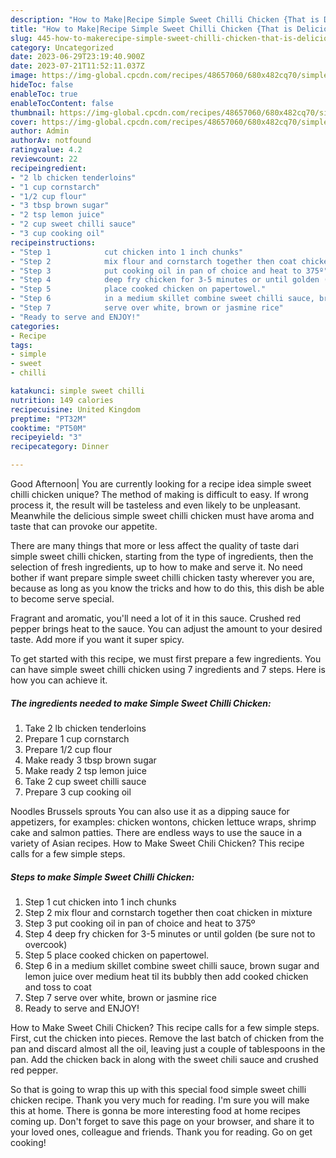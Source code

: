 ```yaml
---
description: "How to Make|Recipe Simple Sweet Chilli Chicken {That is Delicious"
title: "How to Make|Recipe Simple Sweet Chilli Chicken {That is Delicious"
slug: 445-how-to-makerecipe-simple-sweet-chilli-chicken-that-is-delicious
category: Uncategorized
date: 2023-06-29T23:19:40.900Z
date: 2023-07-21T11:52:11.037Z
image: https://img-global.cpcdn.com/recipes/48657060/680x482cq70/simple-sweet-chilli-chicken-recipe-main-photo.jpg
hideToc: false
enableToc: true
enableTocContent: false
thumbnail: https://img-global.cpcdn.com/recipes/48657060/680x482cq70/simple-sweet-chilli-chicken-recipe-main-photo.jpg
cover: https://img-global.cpcdn.com/recipes/48657060/680x482cq70/simple-sweet-chilli-chicken-recipe-main-photo.jpg
author: Admin
authorAv: notfound
ratingvalue: 4.2
reviewcount: 22
recipeingredient:
- "2 lb chicken tenderloins"
- "1 cup cornstarch"
- "1/2 cup flour"
- "3 tbsp brown sugar"
- "2 tsp lemon juice"
- "2 cup sweet chilli sauce"
- "3 cup cooking oil"
recipeinstructions:
- "Step 1            cut chicken into 1 inch chunks"
- "Step 2            mix flour and cornstarch together then coat chicken in mixture"
- "Step 3            put cooking oil in pan of choice and heat to 375º"
- "Step 4            deep fry chicken for 3-5 minutes or until golden (be sure not to overcook)"
- "Step 5            place cooked chicken on papertowel."
- "Step 6            in a medium skillet combine sweet chilli sauce, brown sugar and lemon juice over medium heat til its bubbly then add cooked chicken and toss to coat"
- "Step 7            serve over white, brown or jasmine rice"
- "Ready to serve and ENJOY!"
categories:
- Recipe
tags:
- simple
- sweet
- chilli

katakunci: simple sweet chilli 
nutrition: 149 calories
recipecuisine: United Kingdom
preptime: "PT32M"
cooktime: "PT50M"
recipeyield: "3"
recipecategory: Dinner

---
```



Good Afternoon| You are currently looking for a recipe idea simple sweet chilli chicken unique? The method of making is difficult to easy. If wrong process it, the result will be tasteless and even likely to be unpleasant. Meanwhile the delicious simple sweet chilli chicken must have aroma and taste that can provoke our appetite.






There are many things that more or less affect the quality of taste dari simple sweet chilli chicken, starting from the type of ingredients, then the selection of fresh ingredients, up to how to make and serve it. No need bother if want prepare simple sweet chilli chicken tasty wherever you are, because as long as you know the tricks and how to do this, this dish be able to become serve special.


Fragrant and aromatic, you&#39;ll need a lot of it in this sauce. Crushed red pepper brings heat to the sauce. You can adjust the amount to your desired taste. Add more if you want it super spicy.


To get started with this recipe, we must first prepare a few ingredients. You can have simple sweet chilli chicken using 7 ingredients and 7 steps. Here is how you can achieve it.

<!--inarticleads1-->

##### The ingredients needed to make Simple Sweet Chilli Chicken:

1. Take 2 lb chicken tenderloins
1. Prepare 1 cup cornstarch
1. Prepare 1/2 cup flour
1. Make ready 3 tbsp brown sugar
1. Make ready 2 tsp lemon juice
1. Take 2 cup sweet chilli sauce
1. Prepare 3 cup cooking oil


Noodles Brussels sprouts You can also use it as a dipping sauce for appetizers, for examples: chicken wontons, chicken lettuce wraps, shrimp cake and salmon patties. There are endless ways to use the sauce in a variety of Asian recipes. How to Make Sweet Chili Chicken? This recipe calls for a few simple steps. 

<!--inarticleads2-->

##### Steps to make Simple Sweet Chilli Chicken:

1. Step 1            cut chicken into 1 inch chunks
1. Step 2            mix flour and cornstarch together then coat chicken in mixture
1. Step 3            put cooking oil in pan of choice and heat to 375º
1. Step 4            deep fry chicken for 3-5 minutes or until golden (be sure not to overcook)
1. Step 5            place cooked chicken on papertowel.
1. Step 6            in a medium skillet combine sweet chilli sauce, brown sugar and lemon juice over medium heat til its bubbly then add cooked chicken and toss to coat
1. Step 7            serve over white, brown or jasmine rice
1. Ready to serve and ENJOY!

How to Make Sweet Chili Chicken? This recipe calls for a few simple steps. First, cut the chicken into pieces. Remove the last batch of chicken from the pan and discard almost all the oil, leaving just a couple of tablespoons in the pan. Add the chicken back in along with the sweet chili sauce and crushed red pepper. 

So that is going to wrap this up with this special food simple sweet chilli chicken recipe. Thank you very much for reading. I'm sure you will make this at home. There is gonna be more interesting food at home recipes coming up. Don't forget to save this page on your browser, and share it to your loved ones, colleague and friends. Thank you for reading. Go on get cooking!
